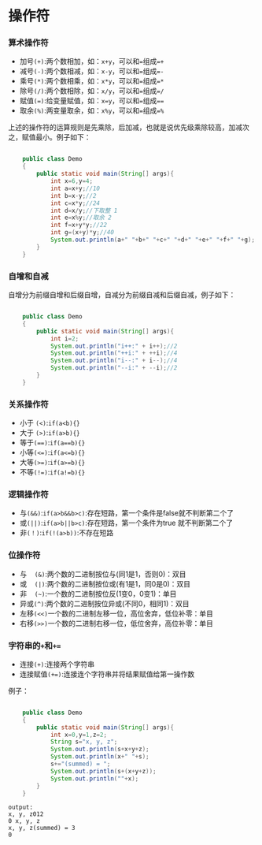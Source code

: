 # 操作符
### 算术操作符
- 加号`(+)`:两个数相加，如：`x+y`，可以和`=`组成`=+`
- 减号`(-)`:两个数相减，如：`x-y`，可以和`=`组成`=-`
- 乘号`(*)`:两个数相乘，如：`x*y`，可以和`=`组成`=*`
- 除号`(/)`:两个数相除，如：`x/y`，可以和`=`组成`=/`
- 赋值`(=)`:给变量赋值，如：`x=y`，可以和`=`组成`==`
- 取余`(%)`:两变量取余，如：`x%y`，可以和`=`组成`=%`

上述的操作符的运算规则是先乘除，后加减，也就是说优先级乘除较高，加减次之，赋值最小。例子如下：

```java

	public class Demo
	{
	    public static void main(String[] args){
			int x=6,y=4;
        	int a=x+y;//10
        	int b=x-y;//2
        	int c=x*y;//24
        	int d=x/y;//下取整 1
			int e=x%y;//取余 2
        	int f=x+y*y;//22
			int g=(x+y)*y;//40
			System.out.println(a+" "+b+" "+c+" "+d+" "+e+" "+f+" "+g);
    	}
	}

```

### 自增和自减
自增分为前缀自增和后缀自增，自减分为前缀自减和后缀自减，例子如下：

```java

	public class Demo
	{
	    public static void main(String[] args){
			int i=2;
			System.out.println("i++:" + i++);//2
			System.out.println("++i:" + ++i);//4
			System.out.println("i--:" + i--);//4
			System.out.println("--i:" + --i);//2
    	}
	}

```

### 关系操作符
- 小于 `(<)`:`if(a<b){}`
- 大于 `(>)`:`if(a>b){}`
- 等于`(==)`:`if(a==b){}`
- 小等`(<=)`:`if(a<=b){}`
- 大等`(>=)`:`if(a>=b){}`
- 不等`(!=)`:`if(a!=b){}`

### 逻辑操作符
- 与`(&&)`:`if(a>b&&b>c)`:存在短路，第一个条件是false就不判断第二个了
- 或`(||)`:`if(a>b||b>c)`:存在短路，第一个条件为true 就不判断第二个了
- 非`(！)`:`if(!(a>b))`:不存在短路

### 位操作符
- 与&nbsp;&nbsp;&nbsp;&nbsp;`(&)`:两个数的二进制按位与(同1是1，否则0)：双目
- 或&nbsp;&nbsp;&nbsp;&nbsp;`(|)`:两个数的二进制按位或(有1是1，同0是0)：双目
- 非&nbsp;&nbsp;&nbsp;&nbsp;`(~)`:一个数的二进制按位反(1变0，0变1)：单目
- 异或`(^)`:两个数的二进制按位异或(不同0，相同1)：双目
- 左移`(<<)`一个数的二进制左移一位，高位舍弃，低位补零：单目
- 右移`(>>)`一个数的二进制右移一位，低位舍弃，高位补零：单目

### 字符串的`+`和`+=`
- 连接`(+)`:连接两个字符串
- 连接赋值`(+=)`:连接连个字符串并将结果赋值给第一操作数

例子：

```java

    public class Demo
    {
    	public static void main(String[] args){
    		int x=0,y=1,z=2;
    		String s="x, y, z";
    		System.out.println(s+x+y+z);
    		System.out.println(x+" "+s);
    		s+="(summed) = ";
    		System.out.println(s+(x+y+z));
    		System.out.println(""+x);
    	}
    }

```

	output:
	x, y, z012
	0 x, y, z
	x, y, z(summed) = 3
	0